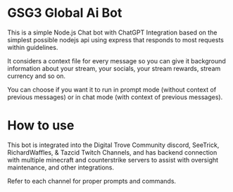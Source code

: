 # GSG3 Global Ai Bot

This is a simple Node.js Chat bot with ChatGPT Integration based on the simplest possible nodejs api using express that responds to most requests within guidelines.

It considers a context file for every message so you can give it background information about your stream, your socials, your stream rewards, stream currency and so on. 

You can choose if you want it to run in prompt mode (without context of previous messages) or in chat mode (with context of previous messages).

# How to use

This bot is integrated into the Digital Trove Community discord, SeeTrick, RichardWaffles, & Tazcid Twitch Channels, and has backend connection with multiple minecraft and counterstrike servers to assist with oversight
maintenance, and other integrations.

Refer to each channel for proper prompts and commands.
